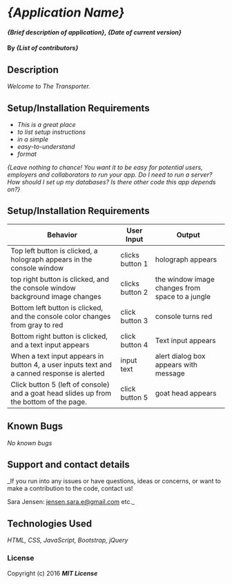 # _{Application Name}_

#### _{Brief description of application}, {Date of current version}_

#### By _**{List of contributors}**_

## Description

_Welcome to The Transporter._

## Setup/Installation Requirements

* _This is a great place_
* _to list setup instructions_
* _in a simple_
* _easy-to-understand_
* _format_

_{Leave nothing to chance! You want it to be easy for potential users, employers and collaborators to run your app. Do I need to run a server? How should I set up my databases? Is there other code this app depends on?}_

## Setup/Installation Requirements

| Behavior | User Input | Output |
|---|---|---|
| Top left button is clicked, a holograph appears in the console window | clicks button 1  | holograph appears |
| top right button is clicked, and the console window background image changes | clicks button 2 | the window image changes from space to a jungle |
| Bottom left button is clicked, and the console color changes from gray to red | click button 3 | console turns red |
| Bottom right button is clicked, and a text input appears | click button 4 | Text input appears |
| When a text input appears in button 4, a user inputs text and a canned response is alerted | input text | alert dialog box appears with message |
| Click button 5 (left of console) and a goat head slides up from the bottom of the page. | click button 5 | goat head appears |

## Known Bugs

_No known bugs_

## Support and contact details

_If you run into any issues or have questions, ideas or concerns, or want to make a contribution to the code, contact us!

Sara Jensen: jensen.sara.e@gmail.com
etc._

## Technologies Used

_HTML, CSS, JavaScript, Bootstrap, jQuery_

### License

Copyright (c) 2016 **_MIT License_**
